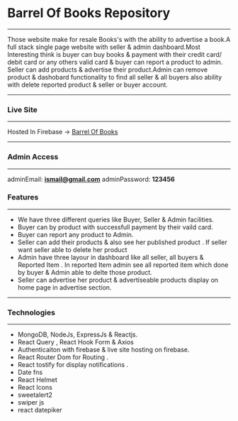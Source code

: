 # Barrel Of Books Repository

------------


Those website make for resale Books's with the ability to advertise a book.A full stack single page website with seller & admin dashboard.Most Interesting think is buyer can buy books & payment with their credit card/ debit card or any others valid card & buyer can report a product to admin. Seller can add products & advertise their product.Admin can remove product & dashobard functionality to find all seller & all buyers also ability with delete reported product & seller or buyer account.

------------



### Live Site 

------------
Hosted In Firebase -> [Barrel Of Books](http://something "Barrel Of Books")

------------
### Admin Access

------------

adminEmail:  **ismail@gmail.com**
adminPassword:  **123456**


### Features

------------
- We have three different queries like Buyer, Seller & Admin facilities.
- Buyer can by product with successfull payment by their vaild card.
- Buyer can report any product to Admin.
- Seller can add their products & also see her published product . If seller want seller able to delete her product
- Admin have three layour in dashboard like all seller, all buyers & Reported Item . In reported Item admin see all reported item which done by buyer & Admin able to delte those product.
-  Seller can advertise her product & advertiseable products display on home page in advertise section. 

------------

### Technologies

------------
- MongoDB,  NodeJs, ExpressJs & Reactjs.
- React Query , React Hook Form & Axios
-  Authenticaiton with firebase & live site hosting on firebase.
- React Router Dom for Routing .
- React tostify for display notifications .
- Date fns
- React Helmet
- React Icons
- sweetalert2
- swiper js
- react datepiker